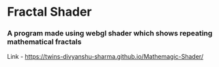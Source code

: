 # Fractal Shader
### A program made using webgl shader which shows repeating mathematical fractals 

Link - https://twins-divyanshu-sharma.github.io/Mathemagic-Shader/



